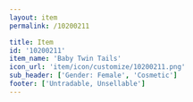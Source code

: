 ```yaml
---
layout: item
permalink: /10200211

title: Item
id: '10200211'
item_name: 'Baby Twin Tails'
icon_url: 'item/icon/customize/10200211.png'
sub_header: ['Gender: Female', 'Cosmetic']
footer: ['Untradable, Unsellable']
---
```

